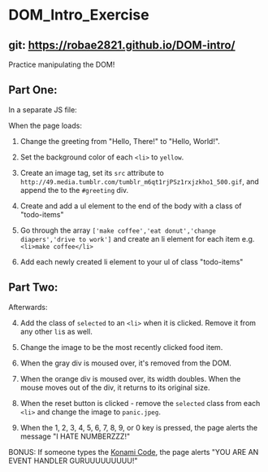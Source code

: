 # DOM_Intro_Exercise
## git: https://robae2821.github.io/DOM-intro/

Practice manipulating the DOM!

## Part One:

In a separate JS file:

When the page loads:

1. Change the greeting from "Hello, There!" to "Hello, World!".

2. Set the background color of each `<li>` to `yellow`.

3. Create an image tag, set its `src` attribute to `http://49.media.tumblr.com/tumblr_m6qt1rjPSz1rxjzkho1_500.gif`, and append the to the `#greeting` div.

4. Create and add a ul element to the end of the body with a class of "todo-items"

5. Go through the array `['make coffee','eat donut','change diapers','drive to work']` and create an li element for each item e.g. `<li>make coffee</li>`

6. Add each newly created li element to your ul of class "todo-items"

## Part Two:

Afterwards: 

4. Add the class of `selected` to an `<li>` when it is clicked. Remove it from any other `li`s as well.

5. Change the image to be the most recently clicked food item.

6. When the gray div is moused over, it's removed from the DOM.

7. When the orange div is moused over, its width doubles. When the mouse moves out of the div, it returns to its original size.

8. When the reset button is clicked - remove the `selected` class from each `<li>` and change the image to `panic.jpeg`.

9. When the 1, 2, 3, 4, 5, 6, 7, 8, 9, or 0 key is pressed, the page alerts the message "I HATE NUMBERZZZ!"

BONUS: If someone types the [Konami Code](https://en.wikipedia.org/wiki/Konami_Code), the page alerts "YOU ARE AN EVENT HANDLER GURUUUUUUUUU!"
